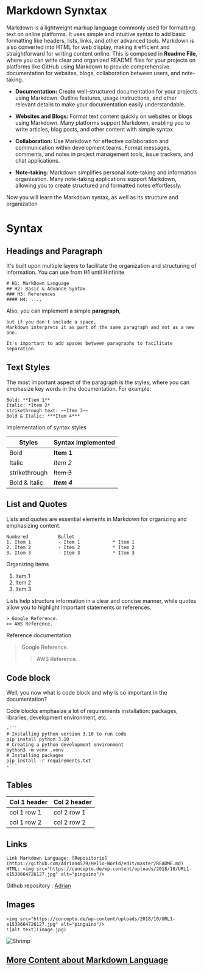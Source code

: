 # Markdown Synxtax

Markdown is a lightweight markup language commonly used for formatting text on online platforms. It uses simple and intuitive syntax to add basic formatting like headers, lists, links, and other advanced tools. Markdown is also converted into HTML for web display, making it efficient and straightforward for writing content online. This is composed in **Readme File**, where you can write clear and organized README files for your projects on platforms like GitHub using Markdown to provide comprehensive documentation for websites, blogs, collaboration between users, and note-taking.

* **Documentation:** Create well-structured documentation for your projects using Markdown. Outline features, usage instructions, and other relevant details to make your documentation easily understandable.

* **Websites and Blogs:** Format text content quickly on websites or blogs using Markdown. Many platforms support Markdown, enabling you to write articles, blog posts, and other content with simple syntax.

* **Collaboration:** Use Markdown for effective collaboration and communication within development teams. Format messages, comments, and notes in project management tools, issue trackers, and chat applications.

* **Note-taking:** Markdown simplifies personal note-taking and information organization. Many note-taking applications support Markdown, allowing you to create structured and formatted notes effortlessly.

Now you will learn the Markdown syntax, as well as its structure and organization

# Syntax
## Headings and Paragraph

It's built upon multiple layers to facilitate the organization and structuring of information. You can use from H1 until Hinfinite
```
# H1: MarkDown Language 
## H2: Basic & Advance Syntax
### H3: References
#### H4: ....
```
Also, you can implement a simple **paragraph**,
```
but if you don't include a space,
Markdown interprets it as part of the same paragraph and not as a new one.

It's important to add spaces between paragraphs to facilitate separation.
```
## Text Styles

The most important aspect of the paragraph is the styles, where you can emphasize key words in the documentation. For example:

```
Bold: **Item 1**
Italic: *Item 2*
strikethrough text: ~~Item 3~~
Bold & Italic: ***Item 4***
```

Implementation of syntax styles

| Styles        | Syntax implemented |                         
| ------------- | -------------------|
| Bold          | **Item 1**         |
| Italic        | *Item 2*           |
| strikethrough | ~~Item 3~~         |
| Bold & Italic | ***Item 4***       |


## List and Quotes
Lists and quotes are essential elements in Markdown for organizing and emphasizing content. 
```
Numbered           Bullet
1. Item 1          - Item 1            * Item 1
2. Item 2          - Item 2            * Item 2
3. Item 3          - Item 3            * Item 3
```
Organizing items
1. Item 1
2. Item 2
3. Item 3     

Lists help structure information in a clear and concise manner, while quotes allow you to highlight important statements or references.
```
> Google Reference.
>> AWS Reference.
```
Reference documentation
> Google Reference.
>> AWS Reference.

## Code block

Well, you now what is code block and why is so important in the documentation?

Code blocks emphasize a lot of requirements installation: packages, libraries, development environment, etc.
```
-```
# Installing python version 3.10 to run code
pip install python 3.10
# Creating a python development environment
python3 -m venv .venv
# Installing packages
pip install -r requirements.txt
-```
```
## Tables

| Col 1 header  | Col 2 header  |
| ------------- | ------------- |
| col 1 row 1   | col 2 row 1   |
| col 1 row 2   | col 2 row 2   |


## Links
```
Link Markdown Language: [Repositorio](https://github.com/Adrian4579/Hello-World/edit/master/README.md)
HTML: <img src="https://concepto.de/wp-content/uploads/2018/10/URL1-e1538664726127.jpg" alt="pinguino"/>
```
Github repository : [Adrian](https://github.com/Adrian4579/Hello-World/edit/master/README.md)

## Images 
```
<img src="https://concepto.de/wp-content/uploads/2018/10/URL1-e1538664726127.jpg" alt="pinguino"/>
![alt text](image.jpg)
```
<img src="https://www.shutterstock.com/image-vector/realistic-shrimp-isolated-detailed-black-260nw-1961969428.jpg" alt="Shrimp"/>


## [More Content about Markdown Language](https://github.com/abhisheknaiidu/awesome-github-profile-readme)


